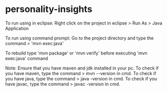 # personality-insights

To run using in eclipse: 
Right click on the project in eclipse > Run As > Java Application

To run using command prompt: 
Go to the project directory and type the command > 'mvn exec:java'

To rebuild type 'mvn package' or 'mvn verify' before executing 'mvn exec:java' command

Note: Ensure that you have maven and jdk installed in your pc.
To check if you have maven, type the command > mvn --version in cmd.
To check if you have java, type the command > java -version in cmd.
To check if you have javac, type the command > javac -version in cmd.
